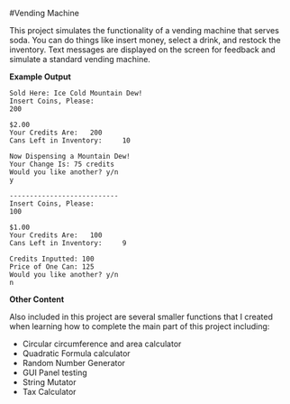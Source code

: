 #Vending Machine

This project simulates the functionality of a vending machine that serves soda. You can do things like insert money, select a drink, and restock the inventory. Text messages are displayed on the screen for feedback and simulate a standard vending machine.

**Example Output**

```
Sold Here: Ice Cold Mountain Dew!
Insert Coins, Please:  	
200

$2.00
Your Credits Are: 	200
Cans Left in Inventory: 	10

Now Dispensing a Mountain Dew!
Your Change Is: 75 credits
Would you like another? y/n
y

---------------------------
Insert Coins, Please:  	
100

$1.00
Your Credits Are: 	100
Cans Left in Inventory: 	9

Credits Inputted: 100
Price of One Can: 125
Would you like another? y/n
n
```

**Other Content**

Also included in this project are several smaller functions that I created when learning how to complete the main part of this project including:

- Circular circumference and area calculator
- Quadratic Formula calculator
- Random Number Generator
- GUI Panel testing
- String Mutator
- Tax Calculator
